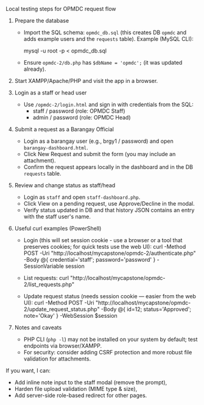 Local testing steps for OPMDC request flow

1) Prepare the database
   - Import the SQL schema: `opmdc_db.sql` (this creates DB `opmdc` and adds example users and the `requests` table).
     Example (MySQL CLI):

     mysql -u root -p < opmdc_db.sql

   - Ensure `opmdc-2/db.php` has `$dbName = 'opmdc';` (it was updated already).

2) Start XAMPP/Apache/PHP and visit the app in a browser.

3) Login as a staff or head user
   - Use `/opmdc-2/login.html` and sign in with credentials from the SQL:
     - staff / password (role: OPMDC Staff)
     - admin / password (role: OPMDC Head)

4) Submit a request as a Barangay Official
   - Login as a barangay user (e.g., brgy1 / password) and open `barangay-dashboard.html`.
   - Click New Request and submit the form (you may include an attachment).
   - Confirm the request appears locally in the dashboard and in the DB `requests` table.

5) Review and change status as staff/head
   - Login as `staff` and open `staff-dashboard.php`.
   - Click View on a pending request, use Approve/Decline in the modal.
   - Verify status updated in DB and that history JSON contains an entry with the staff user's name.

6) Useful curl examples (PowerShell)
   - Login (this will set session cookie - use a browser or a tool that preserves cookies; for quick tests use the web UI):
     curl -Method POST -Uri "http://localhost/mycapstone/opmdc-2/authenticate.php" -Body @{ credential='staff'; password='password' } -SessionVariable session

   - List requests:
     curl "http://localhost/mycapstone/opmdc-2/list_requests.php"

   - Update request status (needs session cookie — easier from the web UI):
     curl -Method POST -Uri "http://localhost/mycapstone/opmdc-2/update_request_status.php" -Body @{ id=12; status='Approved'; note='Okay' } -WebSession $session

7) Notes and caveats
   - PHP CLI (`php -l`) may not be installed on your system by default; test endpoints via browser/XAMPP.
   - For security: consider adding CSRF protection and more robust file validation for attachments.

If you want, I can:
- Add inline note input to the staff modal (remove the prompt),
- Harden file upload validation (MIME type & size),
- Add server-side role-based redirect for other pages.

